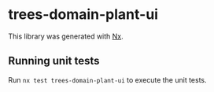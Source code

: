 # trees-domain-plant-ui

This library was generated with [Nx](https://nx.dev).

## Running unit tests

Run `nx test trees-domain-plant-ui` to execute the unit tests.
